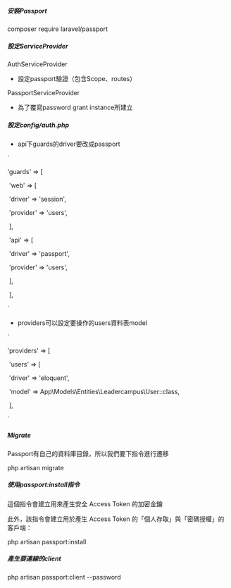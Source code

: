 ##### 安裝Passport

composer require laravel/passport



##### 設定ServiceProvider

AuthServiceProvider

- 設定passport驗證（包含Scope、routes）

PassportServiceProvider

- 為了覆寫password grant instance所建立



##### 設定config/auth.php

- api下guards的driver要改成passport

`

 'guards' => [

​        'web' => [

​            'driver' => 'session',

​            'provider' => 'users',

​        ],



​        'api' => [

​            'driver' => 'passport',

​            'provider' => 'users',

​        ],

​    ],

`

- providers可以設定要操作的users資料表model

`

'providers' => [

​        'users' => [

​            'driver' => 'eloquent',

​            'model' => App\Models\Entities\Leadercampus\User::class,

​        ],

`



##### Migrate

Passport有自己的資料庫目錄，所以我們要下指令進行遷移

php artisan migrate



##### 使用passport:install指令

這個指令會建立用來產生安全 Access Token 的加密金鑰

此外，該指令會建立用於產生 Access Token 的「個人存取」與「密碼授權」的客戶端：

php artisan passport:install



##### 產生要連線的client

php artisan passport:client --password


